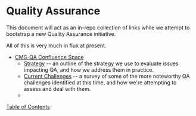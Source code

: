 # Quality Assurance

This document will act as an in-repo collection of links while we attempt to bootstrap a new Quality Assurance initiative.

All of this is very much in flux at present.

- [CMS-QA Confluence Space](https://va-gov.atlassian.net/wiki/spaces/CMSQA/overview?homepageId=1814626528)
  - [Strategy](https://va-gov.atlassian.net/wiki/spaces/CMSQA/pages/1814724630/Quality+Assurance+and+Testing+Strategy) -- an outline of the strategy we use to evaluate issues impacting QA, and how we address them in practice.
  - [Current Challenges](https://va-gov.atlassian.net/wiki/spaces/CMSQA/pages/1812987905/Current+Challenges+Facing+the+Project) -- a survey of some of the more noteworthy QA challenges identified at this time, and how we're attempting to assess and deal with them.
  - [ ]()

[Table of Contents](../README.md)
